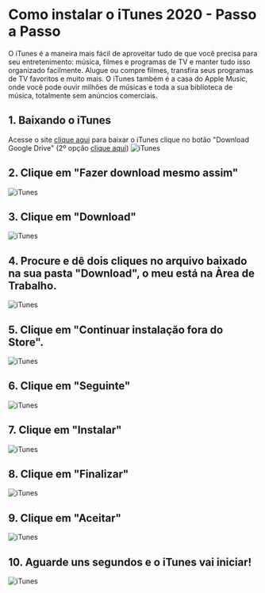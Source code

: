 # Como instalar o iTunes 2020 - Passo a Passo

O iTunes é a maneira mais fácil de aproveitar tudo de que você precisa para seu entretenimento: música, filmes e programas de TV e manter tudo isso organizado facilmente. Alugue ou compre filmes, transfira seus programas de TV favoritos e muito mais. O iTunes também é a casa do Apple Music, onde você pode ouvir milhões de músicas e toda a sua biblioteca de música, totalmente sem anúncios comerciais.
       
       
## 1. Baixando o iTunes
Acesse o site [clique aqui](https://baixandoitunes2020.000webhostapp.com) para baixar o iTunes clique no botão "Download Google Drive" (2º opção [clique aqui](https://drive.google.com/file/d/14YUkXWf-1mOKkRioyG0wB8NHGUVbTTsW/view))
![iTunes](/images/baixandoitunes-site.png "Baixando iTunes")

## 2. Clique em "Fazer download mesmo assim"
![iTunes](/images/itunes-drive-1.png "Baixando iTunes")

## 3. Clique em "Download"
![iTunes](/images/itunes-drive-2.png "Clique")

## 4.  Procure e dê dois cliques no arquivo baixado na sua pasta "Download", o meu está na Àrea de Trabalho.
![iTunes](/images/itunes-baixado.png "Procurando arquivo")

## 5. Clique em "Continuar instalação fora do Store".
![iTunes](/images/itunes-selecao.png "Instalação")

## 6. Clique em "Seguinte"
![iTunes](/images/etapa1-itunes.png "Clique")

## 7. Clique em "Instalar"
![iTunes](/images/etapa2-itunes.png "Clique")

## 8. Clique em "Finalizar"
![iTunes](/images/etapa3-itunes.png "Clique")

## 9. Clique em "Aceitar"
![iTunes](/images/etapa4-itunes.png "Clique")

## 10. Aguarde uns segundos e o iTunes vai iniciar!
![iTunes](/images/etapa5-itunes.png "Pronto")
